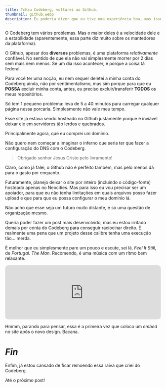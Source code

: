 ```yaml
---
title: Tchau Codeberg, voltarei ao Github.
thumbnail: github.webp
description: Eu poderia dizer que eu tive uma experiência boa, mas isso seria uma mentira.
---
```


O Codeberg tem vários problemas. Mas o maior deles é a velocidade dele e a
estabilidade (aparentemente, essa parte diz muito sobre os mantedores da
plataforma).

O Github, apesar dos **diversos** problemas, é uma plataforma *relativamente*
confiável. No sentido de que ela não vai simplesmente morrer por 2 dias sem
mais nem menos. Se um dia isso acontecer, é porque a coisa tá federal.

Para você ter uma noção, eu nem sequer deletei a minha conta do Codeberg ainda,
não por sentimentalismo, mas sim porque para que eu **POSSA** excluir minha
conta, antes, eu preciso excluir/transferir **TODOS** os meus repositórios.

Só tem 1 pequeno problema: leva de 5 a 40 minutos para carregar qualquer página
nessa porcaria. Simplesmente não vale meu tempo.

Esse site já estava sendo hosteado no Github justamente porque é inviável
deixar ele em servidores tão lerdos e quebrados.

Principalmente agora, que eu comprei um domínio.

Não quero nem começar a imaginar o inferno que seria ter que fazer a
configuração do DNS com o Codeberg.

> Obrigado senhor Jesus Cristo pelo livramento!

Claro, como já falei, o Github não é perfeito também, mas pelo menos dá para o
gasto por enquanto.

Futuramente, planejo deixar o site por inteiro (incluindo o código-fonte)
hosteado apenas no Neocities. Mas para isso eu vou precisar ser um apoiador,
para que eu não tenha limitações em quais arquivos posso fazer upload e que
para que eu possa configurar o meu domínio lá.

Não acho que esse seja um futuro muito distante, é só uma questão de
organização mesmo.

Queria poder fazer um post mais desenvolvido, mas eu estou irritado demais por
conta do Codeberg para conseguir raciocinar direito. É realmente uma pena que
um projeto desse calibre tenha uma execução tão... merda.

É melhor que eu simplesmente pare um pouco e escute, sei lá, *Feel It Still*, de
*Portugal. The Man*. Recomendo, é uma música com um rítmo bem relaxante.

<iframe allow="autoplay *; encrypted-media *; fullscreen *; clipboard-write" frameborder="0" height="175" style="width:100%;overflow:hidden;border-radius:10px;" sandbox="allow-forms allow-popups allow-same-origin allow-scripts allow-storage-access-by-user-activation allow-top-navigation-by-user-activation" src="https://embed.music.apple.com/us/album/feel-it-still/1229315038?i=1229315050"></iframe>

Hmmm, parando para pensar, essa é a primeira vez que coloco um *embed* no site
após o novo design. Bacana.

# _Fin_

Enfim, já estou cansado de ficar remoendo essa raiva que criei do Codeberg.

Até o próximo post!
